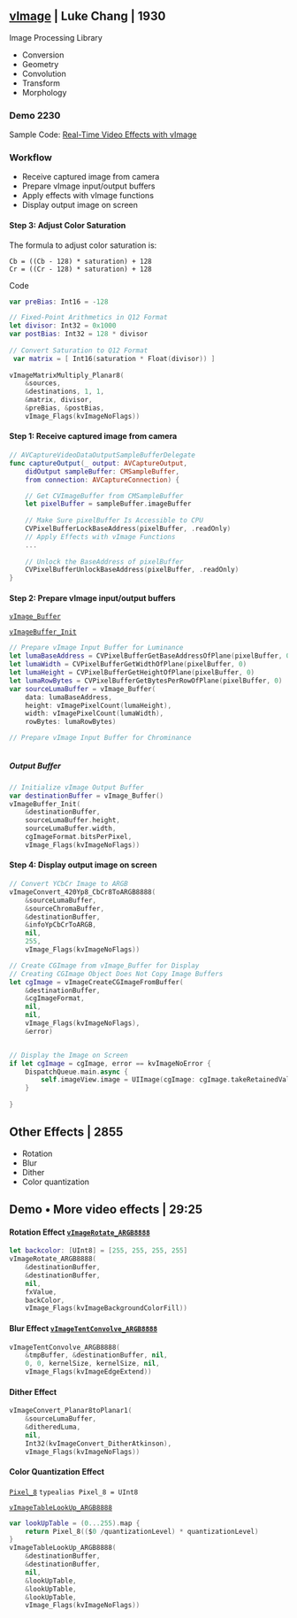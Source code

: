 
## [vImage](3-vimage.md)  | Luke Chang | 1930 

Image Processing Library

- Conversion
- Geometry
- Convolution
- Transform
- Morphology

### Demo 2230

Sample Code: [Real-Time Video Effects with vImage](https://developer.apple.com/documentation/accelerate/vimage/real-time_video_effects_with_vimage)

### Workflow 

- Receive captured image from camera
- Prepare vImage input/output buffers
- Apply effects with vImage functions
- Display output image on screen


#### Step 3: Adjust Color Saturation

The formula to adjust color saturation is:

```
Cb = ((Cb - 128) * saturation) + 128 
Cr = ((Cr - 128) * saturation) + 128
```

Code

```swift
var preBias: Int16 = -128

// Fixed-Point Arithmetics in Q12 Format
let divisor: Int32 = 0x1000
var postBias: Int32 = 128 * divisor
 
// Convert Saturation to Q12 Format
 var matrix = [ Int16(saturation * Float(divisor)) ]
 
vImageMatrixMultiply_Planar8(
    &sources, 
    &destinations, 1, 1,
    &matrix, divisor, 
    &preBias, &postBias,
    vImage_Flags(kvImageNoFlags))
```

#### Step 1: Receive captured image from camera


```swift 
// AVCaptureVideoDataOutputSampleBufferDelegate
func captureOutput(_ output: AVCaptureOutput,
    didOutput sampleBuffer: CMSampleBuffer,
    from connection: AVCaptureConnection) {

    // Get CVImageBuffer from CMSampleBuffer
    let pixelBuffer = sampleBuffer.imageBuffer
 
    // Make Sure pixelBuffer Is Accessible to CPU
    CVPixelBufferLockBaseAddress(pixelBuffer, .readOnly)
    // Apply Effects with vImage Functions
    ...
 
    // Unlock the BaseAddress of pixelBuffer
    CVPixelBufferUnlockBaseAddress(pixelBuffer, .readOnly)
}
```



#### Step 2: Prepare vImage input/output buffers

[`vImage_Buffer`](https://developer.apple.com/documentation/accelerate/vimage_buffer)

[`vImageBuffer_Init`](https://developer.apple.com/documentation/accelerate/1399064-vimagebuffer_init)

```swift
// Prepare vImage Input Buffer for Luminance
let lumaBaseAddress = CVPixelBufferGetBaseAddressOfPlane(pixelBuffer, 0)
let lumaWidth = CVPixelBufferGetWidthOfPlane(pixelBuffer, 0)
let lumaHeight = CVPixelBufferGetHeightOfPlane(pixelBuffer, 0)
let lumaRowBytes = CVPixelBufferGetBytesPerRowOfPlane(pixelBuffer, 0)
var sourceLumaBuffer = vImage_Buffer(
    data: lumaBaseAddress,
    height: vImagePixelCount(lumaHeight),
    width: vImagePixelCount(lumaWidth),
    rowBytes: lumaRowBytes)

// Prepare vImage Input Buffer for Chrominance
 

```

##### Output Buffer

```swift 
// Initialize vImage Output Buffer
var destinationBuffer = vImage_Buffer()
vImageBuffer_Init(
    &destinationBuffer,
    sourceLumaBuffer.height, 
    sourceLumaBuffer.width,
    cgImageFormat.bitsPerPixel, 
    vImage_Flags(kvImageNoFlags))
```


#### Step 4: Display output image on screen


```swift 
// Convert YCbCr Image to ARGB
vImageConvert_420Yp8_CbCr8ToARGB8888(
    &sourceLumaBuffer, 
    &sourceChromaBuffer,
    &destinationBuffer, 
    &infoYpCbCrToARGB,
    nil, 
    255, 
    vImage_Flags(kvImageNoFlags))

// Create CGImage from vImage_Buffer for Display
// Creating CGImage Object Does Not Copy Image Buffers
let cgImage = vImageCreateCGImageFromBuffer(
    &destinationBuffer, 
    &cgImageFormat,
    nil, 
    nil, 
    vImage_Flags(kvImageNoFlags),
    &error)


// Display the Image on Screen
if let cgImage = cgImage, error == kvImageNoError {
    DispatchQueue.main.async {
        self.imageView.image = UIImage(cgImage: cgImage.takeRetainedValue())
    }
    
}

```

## Other Effects | 2855

- Rotation
- Blur
- Dither
- Color quantization

## Demo • More video effects | 29:25

#### Rotation Effect [`vImageRotate_ARGB8888`](https://developer.apple.com/documentation/accelerate/1509284-vimagerotate_argb8888)



```swift
let backcolor: [UInt8] = [255, 255, 255, 255] 
vImageRotate_ARGB8888(
    &destinationBuffer, 
    &destinationBuffer, 
    nil,
    fxValue, 
    backColor, 
    vImage_Flags(kvImageBackgroundColorFill))

```

#### Blur Effect [`vImageTentConvolve_ARGB8888`](https://developer.apple.com/documentation/accelerate/1515935-vimagetentconvolve_argb8888)

```swift
vImageTentConvolve_ARGB8888(
    &tmpBuffer, &destinationBuffer, nil, 
    0, 0, kernelSize, kernelSize, nil,
    vImage_Flags(kvImageEdgeExtend))
```

#### Dither Effect

```swift
vImageConvert_Planar8toPlanar1(
    &sourceLumaBuffer, 
    &ditheredLuma,
    nil, 
    Int32(kvImageConvert_DitherAtkinson), 
    vImage_Flags(kvImageNoFlags))

```


#### Color Quantization Effect

[`Pixel_8`](https://developer.apple.com/documentation/accelerate/pixel_8) `typealias Pixel_8 = UInt8`

[`vImageTableLookUp_ARGB8888`](https://developer.apple.com/documentation/accelerate/1533201-vimagetablelookup_argb8888)

```swift
var lookUpTable = (0...255).map {
    return Pixel_8(($0 /quantizationLevel) * quantizationLevel)
}
vImageTableLookUp_ARGB8888(
    &destinationBuffer, 
    &destinationBuffer, 
    nil, 
    &lookUpTable, 
    &lookUpTable, 
    &lookUpTable,
    vImage_Flags(kvImageNoFlags))

```
